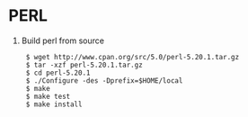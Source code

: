 PERL
====

1. Build perl from source

        $ wget http://www.cpan.org/src/5.0/perl-5.20.1.tar.gz
        $ tar -xzf perl-5.20.1.tar.gz
        $ cd perl-5.20.1
        $ ./Configure -des -Dprefix=$HOME/local
        $ make
        $ make test
        $ make install
        
